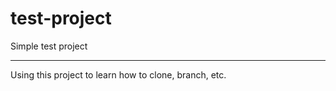test-project
============

Simple test project

<hr>

Using this project to learn how to clone, branch, etc.
